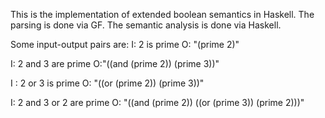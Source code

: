 This is the implementation of extended boolean semantics in Haskell.
The parsing is done via GF.
The semantic analysis is done via Haskell.

Some input-output pairs are:
I: 2 is prime
O: "(prime 2)"

I: 2 and 3 are prime
O:"((and (prime 2)) (prime 3))"

I : 2 or 3 is prime
O: "((or (prime 2)) (prime 3))"

I: 2 and 3 or 2 are prime
O: "((and (prime 2)) ((or (prime 3)) (prime 2)))"

